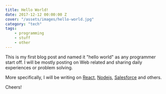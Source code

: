 ```yaml
---
title: Hello World!
date: 2017-12-12 00:00:00 Z
cover: "/assets/images/hello-world.jpg"
category: "tech"
tags:
    - programming
    - stuff
    - other
---
```


This is my first blog post and named it "hello world" as any programmer start off. I will be mostly posting on Web related and sharing daily experiences or problem solving. 

More specifically, I will be writing on [React][React], [Nodejs][Nodejs], [Salesforce][Salesforce] and others.

Cheers!

[React]: https://reactjs.org
[Salesforce]: http://salesforce.com
[Nodejs]: http://nodejs.org